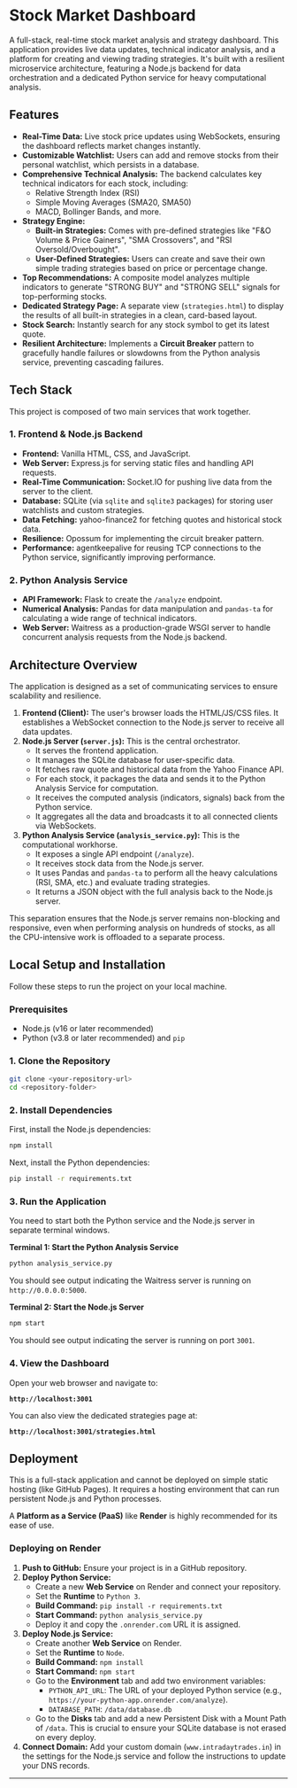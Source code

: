 # Stock Market Dashboard

A full-stack, real-time stock market analysis and strategy dashboard. This application provides live data updates, technical indicator analysis, and a platform for creating and viewing trading strategies. It's built with a resilient microservice architecture, featuring a Node.js backend for data orchestration and a dedicated Python service for heavy computational analysis.

## Features

*   **Real-Time Data:** Live stock price updates using WebSockets, ensuring the dashboard reflects market changes instantly.
*   **Customizable Watchlist:** Users can add and remove stocks from their personal watchlist, which persists in a database.
*   **Comprehensive Technical Analysis:** The backend calculates key technical indicators for each stock, including:
    *   Relative Strength Index (RSI)
    *   Simple Moving Averages (SMA20, SMA50)
    *   MACD, Bollinger Bands, and more.
*   **Strategy Engine:**
    *   **Built-in Strategies:** Comes with pre-defined strategies like "F&O Volume & Price Gainers", "SMA Crossovers", and "RSI Oversold/Overbought".
    *   **User-Defined Strategies:** Users can create and save their own simple trading strategies based on price or percentage change.
*   **Top Recommendations:** A composite model analyzes multiple indicators to generate "STRONG BUY" and "STRONG SELL" signals for top-performing stocks.
*   **Dedicated Strategy Page:** A separate view (`strategies.html`) to display the results of all built-in strategies in a clean, card-based layout.
*   **Stock Search:** Instantly search for any stock symbol to get its latest quote.
*   **Resilient Architecture:** Implements a **Circuit Breaker** pattern to gracefully handle failures or slowdowns from the Python analysis service, preventing cascading failures.

## Tech Stack

This project is composed of two main services that work together.

### 1. Frontend & Node.js Backend

*   **Frontend:** Vanilla HTML, CSS, and JavaScript.
*   **Web Server:** Express.js for serving static files and handling API requests.
*   **Real-Time Communication:** Socket.IO for pushing live data from the server to the client.
*   **Database:** SQLite (via `sqlite` and `sqlite3` packages) for storing user watchlists and custom strategies.
*   **Data Fetching:** yahoo-finance2 for fetching quotes and historical stock data.
*   **Resilience:** Opossum for implementing the circuit breaker pattern.
*   **Performance:** agentkeepalive for reusing TCP connections to the Python service, significantly improving performance.

### 2. Python Analysis Service

*   **API Framework:** Flask to create the `/analyze` endpoint.
*   **Numerical Analysis:** Pandas for data manipulation and `pandas-ta` for calculating a wide range of technical indicators.
*   **Web Server:** Waitress as a production-grade WSGI server to handle concurrent analysis requests from the Node.js backend.

## Architecture Overview

The application is designed as a set of communicating services to ensure scalability and resilience.

1.  **Frontend (Client):** The user's browser loads the HTML/JS/CSS files. It establishes a WebSocket connection to the Node.js server to receive all data updates.
2.  **Node.js Server (`server.js`):** This is the central orchestrator.
    *   It serves the frontend application.
    *   It manages the SQLite database for user-specific data.
    *   It fetches raw quote and historical data from the Yahoo Finance API.
    *   For each stock, it packages the data and sends it to the Python Analysis Service for computation.
    *   It receives the computed analysis (indicators, signals) back from the Python service.
    *   It aggregates all the data and broadcasts it to all connected clients via WebSockets.
3.  **Python Analysis Service (`analysis_service.py`):** This is the computational workhorse.
    *   It exposes a single API endpoint (`/analyze`).
    *   It receives stock data from the Node.js server.
    *   It uses Pandas and `pandas-ta` to perform all the heavy calculations (RSI, SMA, etc.) and evaluate trading strategies.
    *   It returns a JSON object with the full analysis back to the Node.js server.

This separation ensures that the Node.js server remains non-blocking and responsive, even when performing analysis on hundreds of stocks, as all the CPU-intensive work is offloaded to a separate process.

## Local Setup and Installation

Follow these steps to run the project on your local machine.

### Prerequisites

*   Node.js (v16 or later recommended)
*   Python (v3.8 or later recommended) and `pip`

### 1. Clone the Repository

```bash
git clone <your-repository-url>
cd <repository-folder>
```

### 2. Install Dependencies

First, install the Node.js dependencies:

```bash
npm install
```

Next, install the Python dependencies:

```bash
pip install -r requirements.txt
```

### 3. Run the Application

You need to start both the Python service and the Node.js server in separate terminal windows.

**Terminal 1: Start the Python Analysis Service**

```bash
python analysis_service.py
```

You should see output indicating the Waitress server is running on `http://0.0.0.0:5000`.

**Terminal 2: Start the Node.js Server**

```bash
npm start
```

You should see output indicating the server is running on port `3001`.

### 4. View the Dashboard

Open your web browser and navigate to:

**`http://localhost:3001`**

You can also view the dedicated strategies page at:

**`http://localhost:3001/strategies.html`**

## Deployment

This is a full-stack application and cannot be deployed on simple static hosting (like GitHub Pages). It requires a hosting environment that can run persistent Node.js and Python processes.

A **Platform as a Service (PaaS)** like **Render** is highly recommended for its ease of use.

### Deploying on Render

1.  **Push to GitHub:** Ensure your project is in a GitHub repository.
2.  **Deploy Python Service:**
    *   Create a new **Web Service** on Render and connect your repository.
    *   Set the **Runtime** to `Python 3`.
    *   **Build Command:** `pip install -r requirements.txt`
    *   **Start Command:** `python analysis_service.py`
    *   Deploy it and copy the `.onrender.com` URL it is assigned.
3.  **Deploy Node.js Service:**
    *   Create another **Web Service** on Render.
    *   Set the **Runtime** to `Node`.
    *   **Build Command:** `npm install`
    *   **Start Command:** `npm start`
    *   Go to the **Environment** tab and add two environment variables:
        *   `PYTHON_API_URL`: The URL of your deployed Python service (e.g., `https://your-python-app.onrender.com/analyze`).
        *   `DATABASE_PATH`: `/data/database.db`
    *   Go to the **Disks** tab and add a new Persistent Disk with a Mount Path of `/data`. This is crucial to ensure your SQLite database is not erased on every deploy.
4.  **Connect Domain:** Add your custom domain (`www.intradaytrades.in`) in the settings for the Node.js service and follow the instructions to update your DNS records.

---